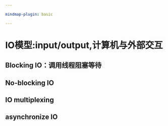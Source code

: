 ```yaml
---

mindmap-plugin: basic

---
```


# IO模型:input/output,计算机与外部交互

## Blocking IO：调用线程阻塞等待

## No-blocking IO

## IO multiplexing

## asynchronize IO